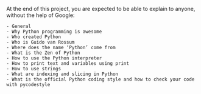 At the end of this project, you are expected to be able to explain to anyone, without the help of       Google:

    - General
    - Why Python programming is awesome
    - Who created Python
    - Who is Guido van Rossum
    - Where does the name ‘Python’ come from
    - What is the Zen of Python
    - How to use the Python interpreter
    - How to print text and variables using print
    - How to use strings
    - What are indexing and slicing in Python
    - What is the official Python coding style and how to check your code with pycodestyle
